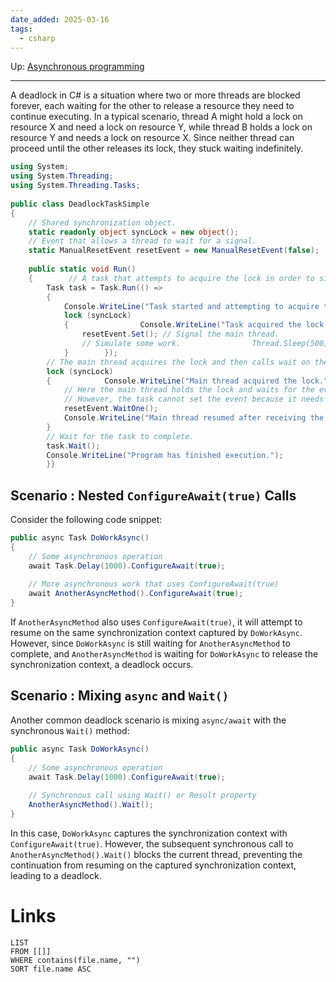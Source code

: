 ```yaml
---
date_added: 2025-03-16
tags:
  - csharp
---
```

Up: [Asynchronous programming](Asynchronous%20programming.md)
___
 A deadlock in C# is a situation where two or more threads are blocked forever, each waiting for the other to release a resource they need to continue executing. In a typical scenario, thread A might hold a lock on resource X and need a lock on resource Y, while thread B holds a lock on resource Y and needs a lock on resource X. Since neither thread can proceed until the other releases its lock, they stuck waiting indefinitely.
 
```cs
using System;  
using System.Threading;  
using System.Threading.Tasks;  
  
public class DeadlockTaskSimple  
{  
    // Shared synchronization object.  
    static readonly object syncLock = new object();  
    // Event that allows a thread to wait for a signal.  
    static ManualResetEvent resetEvent = new ManualResetEvent(false);  
  
    public static void Run()  
    {        // A task that attempts to acquire the lock in order to signal the event.  
        Task task = Task.Run(() =>  
        {  
            Console.WriteLine("Task started and attempting to acquire the lock.");  
            lock (syncLock)  
            {                Console.WriteLine("Task acquired the lock and sets the event.");  
                resetEvent.Set(); // Signal the main thread.  
                // Simulate some work.                Thread.Sleep(500);  
            }        });  
        // The main thread acquires the lock and then calls wait on the event.  
        lock (syncLock)  
        {            Console.WriteLine("Main thread acquired the lock.");  
            // Here the main thread holds the lock and waits for the event.  
            // However, the task cannot set the event because it needs to acquire the same lock.            Console.WriteLine("Main thread is waiting for the event.");  
            resetEvent.WaitOne();  
            Console.WriteLine("Main thread resumed after receiving the signal.");  
        }  
        // Wait for the task to complete.  
        task.Wait();  
        Console.WriteLine("Program has finished execution.");  
	    }}
```

## **Scenario : Nested** `ConfigureAwait(true)` **Calls**

Consider the following code snippet:
```cs
public async Task DoWorkAsync()  
{  
    // Some asynchronous operation  
    await Task.Delay(1000).ConfigureAwait(true);  
  
    // More asynchronous work that uses ConfigureAwait(true)  
    await AnotherAsyncMethod().ConfigureAwait(true);  
}

```

If `AnotherAsyncMethod` also uses `ConfigureAwait(true)`, it will attempt to resume on the same synchronization context captured by `DoWorkAsync`. However, since `DoWorkAsync` is still waiting for `AnotherAsyncMethod` to complete, and `AnotherAsyncMethod` is waiting for `DoWorkAsync` to release the synchronization context, a deadlock occurs.

## **Scenario : Mixing** `async` **and** `Wait()`

Another common deadlock scenario is mixing `async/await` with the synchronous `Wait()` method:
```cs
public async Task DoWorkAsync()  
{  
    // Some asynchronous operation  
    await Task.Delay(1000).ConfigureAwait(true);  
  
    // Synchronous call using Wait() or Result property  
    AnotherAsyncMethod().Wait();  
}

```

In this case, `DoWorkAsync` captures the synchronization context with `ConfigureAwait(true)`. However, the subsequent synchronous call to `AnotherAsyncMethod().Wait()` blocks the current thread, preventing the continuation from resuming on the captured synchronization context, leading to a deadlock.
# Links
```dataview
LIST
FROM [[]]
WHERE contains(file.name, "")
SORT file.name ASC
```
